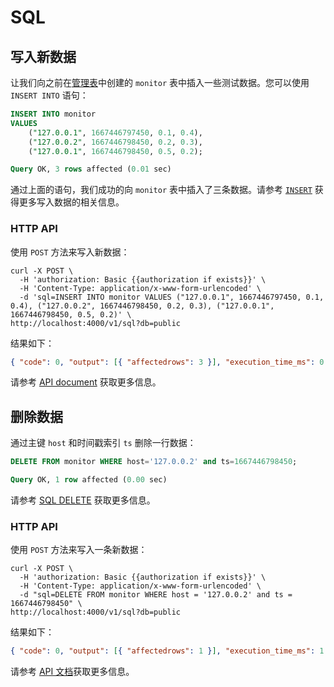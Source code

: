 # SQL

## 写入新数据

让我们向之前在[管理表](./../table-management.md)中创建的 `monitor` 表中插入一些测试数据。您可以使用 `INSERT INTO` 语句：

```sql
INSERT INTO monitor
VALUES
    ("127.0.0.1", 1667446797450, 0.1, 0.4),
    ("127.0.0.2", 1667446798450, 0.2, 0.3),
    ("127.0.0.1", 1667446798450, 0.5, 0.2);
```

```sql
Query OK, 3 rows affected (0.01 sec)
```

通过上面的语句，我们成功的向 `monitor` 表中插入了三条数据。请参考 [`INSERT`](/zh/v0.4/reference/sql/insert.md) 获得更多写入数据的相关信息。

### HTTP API

使用 `POST` 方法来写入新数据：

```shell
curl -X POST \
  -H 'authorization: Basic {{authorization if exists}}' \
  -H 'Content-Type: application/x-www-form-urlencoded' \
  -d 'sql=INSERT INTO monitor VALUES ("127.0.0.1", 1667446797450, 0.1, 0.4), ("127.0.0.2", 1667446798450, 0.2, 0.3), ("127.0.0.1", 1667446798450, 0.5, 0.2)' \
http://localhost:4000/v1/sql?db=public
```

结果如下：

```json
{ "code": 0, "output": [{ "affectedrows": 3 }], "execution_time_ms": 0 }
```

请参考 [API document](/zh/v0.4/reference/sql/http-api.md) 获取更多信息。

## 删除数据

通过主键 `host` 和时间戳索引 `ts` 删除一行数据：

```sql
DELETE FROM monitor WHERE host='127.0.0.2' and ts=1667446798450;
```

```sql
Query OK, 1 row affected (0.00 sec)
```

请参考 [SQL DELETE](/zh/v0.4/reference/sql/delete.md) 获取更多信息。

### HTTP API

使用 `POST` 方法来写入一条新数据：

```shell
curl -X POST \
  -H 'authorization: Basic {{authorization if exists}}' \
  -H 'Content-Type: application/x-www-form-urlencoded' \
  -d "sql=DELETE FROM monitor WHERE host = '127.0.0.2' and ts = 1667446798450" \
http://localhost:4000/v1/sql?db=public
```

结果如下：

```json
{ "code": 0, "output": [{ "affectedrows": 1 }], "execution_time_ms": 1 }
```

请参考 [API 文档](/zh/v0.4/reference/sql/http-api.md)获取更多信息。
